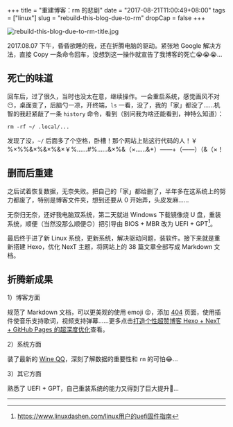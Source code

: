 +++
title = "重建博客：rm 的悲剧"
date = "2017-08-21T11:00:49+08:00"
tags = ["linux"]
slug = "rebuild-this-blog-due-to-rm"
dropCap = false
+++

![rebuild-this-blog-due-to-rm-title.jpg](/images/rebuild-this-blog-due-to-rm-title.jpg)

2017.08.07 下午，昏昏欲睡的我，还在折腾电脑的驱动。紧张地 Google 解决方法，直接 Copy 一条命令回车，没想到这一操作就宣告了我博客的死亡😭😭😭...

## 死亡的味道

回车后，过了很久，当时也没太在意，继续操作。一会重启系统，感觉画风不对😶，桌面变了，后脑勺一凉，开终端，`ls` 一看，没了，我的「家」都没了……机智的我赶紧敲了一条 `history` 命令，看到（别问我为啥还能看到，神特么知道）：

```
rm -rf ~/ .local/...
```

发现了没，`~/` 后面多了个空格，卧槽！那个网站上贴这行代码的人！￥%×%%&×%&×%&×￥%……#%……&×%&（×……&+）——+（——）（&（×！

## 删而后重建

之后试着恢复数据，无奈失败。把自己的「家」都给删了，半年多在这系统上的努力都废了，特别是博客文件夹，想到还要从 0 开始弄，头皮发麻……

无奈归无奈，还好我电脑双系统，第二天就进 Windows 下载镜像烧 U 盘，重装系统，顺便（当然没那么顺便🙃）把引导由 BIOS + MBR 改为 UEFI + GPT[^1]。

最后终于进了新 Linux 系统，更新系统，解决驱动问题，装软件。接下来就是重新搭建 Hexo，优化 NexT 主题，将网站上的 38 篇文章全部写成 Markdown 文档。

## 折腾新成果

1）博客方面

规范了 Markdown 文档，可以更美观的使用 emoji 😛，添加 <a href="/404.html" target="_blank" rel="noopener">404</a> 页面，使用插件使音乐支持歌词，视频支持弹幕……更多点击[打造个性超赞博客 Hexo + NexT + GitHub Pages 的超深度优化](/tech/hexo-next-optimization/)查看。

2）系统方面

装了最新的 [Wine QQ](http://phpcj.org/wineqq/)，深刻了解数据的重要性和 `rm` 的可怕😂...

3）其它方面

熟悉了 UEFI + GPT，自己重装系统的能力又得到了巨大提升🤪...

---

[^1]: <https://www.linuxdashen.com/linux用户的uefi固件指南>
